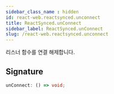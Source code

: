 ```yaml
---
sidebar_class_name : hidden
id: react-web.reactsynced.unconnect
title: ReactSynced.unConnect
sidebar_label: ReactSynced.unConnect
slug: /react-web.reactsynced.unconnect
---
```






리스너 함수를 연결 해제합니다.

## Signature

```typescript
unConnect: () => void;
```
